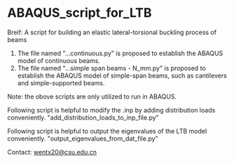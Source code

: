 # ABAQUS_script_for_LTB
Breif: A script for building an elastic lateral-torsional buckling process of beams
1. The file named "...continuous.py" is proposed to establish the ABAQUS model of continuous beams.
2. The file named "...simple span beams - N_mm.py" is proposed to establish the ABAQUS model of simple-span beams, such as cantilevers and simple-supported beams.

Note: the obove scripts are only utilized to run in ABAQUS.

Following script is helpful to modify the .inp by adding distribution loads conveniently.
"add_distribution_loads_to_inp_file.py"

Following script is helpful to output the eigenvalues of the LTB model conveniently.
"output_eigenvalues_from_dat_file.py"

Contact:
wentx20@csu.edu.cn
